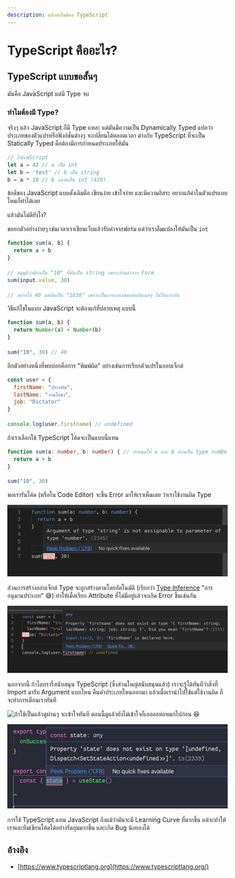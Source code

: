 ```yaml
---
description: แล้วทำไมต้อง TypeScript
---
```


# TypeScript คืออะไร?

## TypeScript แบบขอสั้นๆ

มันคือ JavaScript แต่มี Type จบ

### ทำไมต้องมี Type?

จริงๆ แล้ว JavaScript ก็มี Type แหละ แต่มันมีความเป็น Dynamically Typed แปลว่าประเภทของตัวแปรหรือฟังก์ชั่นต่างๆ จะเปลี่ยนได้ตลอดเวลา ต่างกับ TypeScript ที่จะเป็น Statically Typed คือต้องมีการกำหนดประเภทให้มัน

```javascript
// JavaScript
let a = 42 // a เป็น int
let b = 'test' // b เป็น string
b = a * 10 // b กลายเป็น int (420)
```

ข้อดีของ JavaScript แบบดั้งเดิมคือ เขียนง่าย เข้าใจง่าย และมีความอิสระ อยากแก้ค่าในตัวแปรแบบไหนก็ทำได้เลย 

แล้วมันไม่ดียังไง?

ขอยกตัวอย่างง่ายๆ เช่นเวลาเราเขียนเว็บแล้วรับค่าจากฟอร์ม  แต่ว่าเราลืมแปลงให้มันเป็น `int` 

```javascript
function sum(a, b) {
  return a + b
}

// สมมุติว่ามีค่าเป็น "10" ที่ดันเป็น string เพราะอ่านค่าจาก Form
sum(input.value, 30)

// อยากได้ 40 แต่ดันเป็น "1030" เพราะเป็นการเอาเลขมาต่อกันเฉยๆ ไม่ได้บวกกัน
```

วิธีแก้ไขในแบบ JavaScript จะต้องแก้ที่ปลายเหตุ แบบนี้

```javascript
function sum(a, b) {
  return Number(a) + Number(b)
}

sum("10", 30) // 40
```

อีกตัวอย่างหนึ่งที่พบบ่อยคือการ "พิมพ์ผิด" อย่างเช่นการเรียกตัวแปรในออบเจ็กต์

```javascript
const user = {
  firstName: "ประหยัด",
  lastName: "จานโอชา",
  job: "Dictator"
}

console.log(user.firstname) // undefined
```

ถ้าเราเลือกใช้ TypeScript โค้ดจะเป็นแบบนี้แทน

```typescript
function sum(a: number, b: number) { // กำหนดให้ a และ b ต้องเป็น type number
  return a + b
}

sum("10", 30)
```

พอเรารันโค้ด \(หรือใน Code Editor\) จะขึ้น Error มาให้เราเห็นเลย ว่าเราใช้งานผิด Type

![](../.gitbook/assets/image%20%281%29.png)

ส่วนการสร้างออบเจ็กต์ Type จะถูกสร้างตามโดยอัตโนมัติ \(เรียกว่า [Type Inference](https://www.typescriptlang.org/docs/handbook/type-inference.html) "การอนุมานประเภท" 😅\) ทำให้เมื่อเรียก Attribute ที่ไม่มีอยู่แล้วจะเกิด Error ขึ้นเช่นกัน

![](../.gitbook/assets/image%20%282%29.png)

นอกจากนี้ ถ้าไลบรารี่สนับสนุน TypeScript \(ซึ่งส่วนใหญ่สนับสนุนแล้ว\) เราจะรู้ได้ทันทีว่าสิ่งที่ Import มารับ Argument แบบไหน คืนค่าประเภทไหนออกมา แล้วเมื่อเรานำไปใช้แต่ใช้งานผิด ก็จะทำการเตือนเราทันที

![&#xE16;&#xE49;&#xE32;&#xE43;&#xE0A;&#xE49;&#xE40;&#xE1B;&#xE47;&#xE19;&#xE41;&#xE25;&#xE49;&#xE27;&#xE14;&#xE39;&#xE1C;&#xE48;&#xE32;&#xE19;&#xE46; &#xE08;&#xE30;&#xE40;&#xE02;&#xE49;&#xE32;&#xE43;&#xE08;&#xE17;&#xE31;&#xE19;&#xE17;&#xE35; &#xE15;&#xE2D;&#xE19;&#xE19;&#xE35;&#xE49;&#xE14;&#xE39;&#xE41;&#xE25;&#xE49;&#xE27;&#xE22;&#xE31;&#xE07;&#xE44;&#xE21;&#xE48;&#xE40;&#xE02;&#xE49;&#xE32;&#xE43;&#xE08;&#xE01;&#xE47;&#xE40;&#xE2D;&#xE2D;&#xE2D;&#xE2D;&#xE2B;&#xE48;&#xE2D;&#xE2B;&#xE21;&#xE01;&#xE44;&#xE1B;&#xE01;&#xE48;&#xE2D;&#xE19; &#x1F606;](../.gitbook/assets/image%20%283%29.png)

![&#xE15;&#xE31;&#xE27;&#xE2D;&#xE22;&#xE48;&#xE32;&#xE07; : useState &#xE08;&#xE30;&#xE04;&#xE37;&#xE19; Array\(2\) &#xE21;&#xE32;&#xE41;&#xE15;&#xE48;&#xE14;&#xE31;&#xE19;&#xE43;&#xE0A;&#xE49; Object &#xE44;&#xE1B;&#xE23;&#xE31;&#xE1A;](../.gitbook/assets/image%20%284%29.png)

การใช้ TypeScript แทน JavaScript ถึงแม้ว่ามันจะมี Learning Curve ที่มากขึ้น แต่จะทำให้เราและทีมเขียนโค้ดได้อย่างรัดกุมมากขึ้น และเกิด Bug น้อยลงได้



## อ้างอิง

* [https://www.typescriptlang.org](https://www.typescriptlang.org/)

